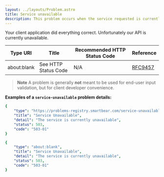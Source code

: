 ```yaml
---
layout: ../layouts/Problem.astro
title: Service unavailable
description: This problem occurs when the service requested is currently unavailable and the server is not ready to handle the request
---
```


Your client application did everything correct. Unfortunately our API is currently unavailable.

| Type URI | Title | Recommended HTTP Status Code | Reference |
|----------|-------|------------------------------|-----------|
|about:blank|See HTTP Status Code|N/A|[RFC9457](https://www.iana.org/go/rfc9457)|


> **Note** A problem is generally **not** meant to be used for end-user input validation, but for client developer convenience. 


**Examples of a `service-unavailable` problem details:**
```yaml
{
    "type": "https://problems-registry.smartbear.com/service-unavailable",
    "title": "Service Unavailable",
    "detail": "The service is currently unavailable",
    "status": 503,
    "code": "503-01"    
}
```

```yaml
{
    "type": "about:blank",
    "title": "Service Unavailable",
    "detail": "The service is currently unavailable",
    "status": 503,
    "code": "503-01"    
}
```

